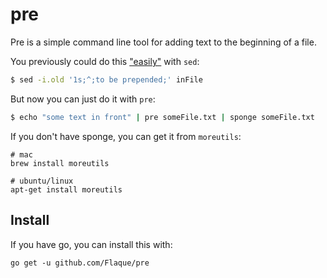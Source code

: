 # pre 

Pre is a simple command line tool for adding text to the beginning of a file. 

You previously could do this ["easily"](https://media.giphy.com/media/ANbD1CCdA3iI8/giphy.gif) with `sed`:

```bash
$ sed -i.old '1s;^;to be prepended;' inFile
```

But now you can just do it with `pre`:

```bash 
$ echo "some text in front" | pre someFile.txt | sponge someFile.txt
```

If you don't have sponge, you can get it from `moreutils`:

```
# mac
brew install moreutils

# ubuntu/linux
apt-get install moreutils
```

## Install 

If you have go, you can install this with:

```
go get -u github.com/Flaque/pre
```
